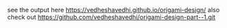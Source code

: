 see the output here
https://vedheshavedhi.github.io/origami-design/
also check out
https://github.com/vedheshavedhi/origami-design-part--1.git
